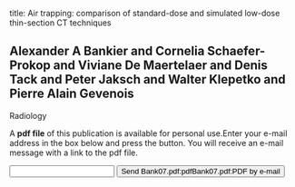 title: Air trapping: comparison of standard-dose and simulated low-dose thin-section CT techniques

## Alexander A Bankier and Cornelia Schaefer-Prokop and Viviane De Maertelaer and Denis Tack and Peter Jaksch and Walter Klepetko and Pierre Alain Gevenois
Radiology

A <b>pdf file</b> of this publication is available for personal use.Enter your e-mail address in the box below and press the button. You will receive an e-mail message with a link to the pdf file.
<form action="sender.php">  <input type="text" name="email">  <input type="submit" value="Send Bank07.pdf:pdfBank07.pdf:PDF by e-mail"></form>